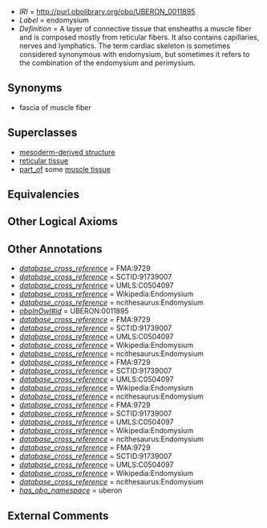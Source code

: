  * *IRI* = http://purl.obolibrary.org/obo/UBERON_0011895
 * *Label* = endomysium
 * *Definition* = A layer of connective tissue that ensheaths a muscle fiber and is composed mostly from reticular fibers. It also contains capillaries, nerves and lymphatics. The term cardiac skeleton is sometimes considered synonymous with endomysium, but sometimes it refers to the combination of the endomysium and perimysium.

## Synonyms

 * fascia of muscle fiber

## Superclasses

 * [mesoderm-derived structure](../../UBERON/20/UBERON_0004120.md)
 * [reticular tissue](../../UBERON/04/UBERON_0006804.md)
 * [part_of](../../BFO/50/BFO_0000050.md) some [muscle tissue](../../UBERON/85/UBERON_0002385.md)

## Equivalencies


## Other Logical Axioms


## Other Annotations

 * *[database_cross_reference](../../ef/oboInOwl#hasDbXref.md)* = FMA:9729
 * *[database_cross_reference](../../ef/oboInOwl#hasDbXref.md)* = SCTID:91739007
 * *[database_cross_reference](../../ef/oboInOwl#hasDbXref.md)* = UMLS:C0504097
 * *[database_cross_reference](../../ef/oboInOwl#hasDbXref.md)* = Wikipedia:Endomysium
 * *[database_cross_reference](../../ef/oboInOwl#hasDbXref.md)* = ncithesaurus:Endomysium
 * *[oboInOwl#id](../../id/oboInOwl#id.md)* = UBERON:0011895
 * *[database_cross_reference](../../ef/oboInOwl#hasDbXref.md)* = FMA:9729
 * *[database_cross_reference](../../ef/oboInOwl#hasDbXref.md)* = SCTID:91739007
 * *[database_cross_reference](../../ef/oboInOwl#hasDbXref.md)* = UMLS:C0504097
 * *[database_cross_reference](../../ef/oboInOwl#hasDbXref.md)* = Wikipedia:Endomysium
 * *[database_cross_reference](../../ef/oboInOwl#hasDbXref.md)* = ncithesaurus:Endomysium
 * *[database_cross_reference](../../ef/oboInOwl#hasDbXref.md)* = FMA:9729
 * *[database_cross_reference](../../ef/oboInOwl#hasDbXref.md)* = SCTID:91739007
 * *[database_cross_reference](../../ef/oboInOwl#hasDbXref.md)* = UMLS:C0504097
 * *[database_cross_reference](../../ef/oboInOwl#hasDbXref.md)* = Wikipedia:Endomysium
 * *[database_cross_reference](../../ef/oboInOwl#hasDbXref.md)* = ncithesaurus:Endomysium
 * *[database_cross_reference](../../ef/oboInOwl#hasDbXref.md)* = FMA:9729
 * *[database_cross_reference](../../ef/oboInOwl#hasDbXref.md)* = SCTID:91739007
 * *[database_cross_reference](../../ef/oboInOwl#hasDbXref.md)* = UMLS:C0504097
 * *[database_cross_reference](../../ef/oboInOwl#hasDbXref.md)* = Wikipedia:Endomysium
 * *[database_cross_reference](../../ef/oboInOwl#hasDbXref.md)* = ncithesaurus:Endomysium
 * *[database_cross_reference](../../ef/oboInOwl#hasDbXref.md)* = FMA:9729
 * *[database_cross_reference](../../ef/oboInOwl#hasDbXref.md)* = SCTID:91739007
 * *[database_cross_reference](../../ef/oboInOwl#hasDbXref.md)* = UMLS:C0504097
 * *[database_cross_reference](../../ef/oboInOwl#hasDbXref.md)* = Wikipedia:Endomysium
 * *[database_cross_reference](../../ef/oboInOwl#hasDbXref.md)* = ncithesaurus:Endomysium
 * *[has_obo_namespace](../../ce/oboInOwl#hasOBONamespace.md)* = uberon

## External Comments

